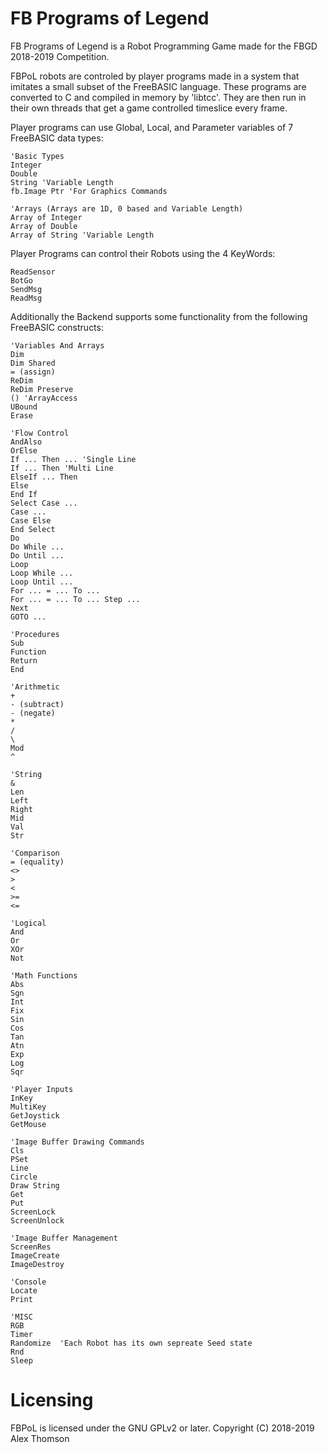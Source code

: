 FB Programs of Legend
=====================

FB Programs of Legend is a Robot Programming Game made for the FBGD 2018-2019 Competition.

FBPoL robots are controled by player programs made in a system that imitates a small subset of the FreeBASIC language.
These programs are converted to C and compiled in memory by 'libtcc'.  They are then run in their own threads that get a
game controlled timeslice every frame.

Player programs can use Global, Local, and Parameter variables of 7 FreeBASIC data types:

    'Basic Types
    Integer
    Double
    String 'Variable Length
    fb.Image Ptr 'For Graphics Commands
    
    'Arrays (Arrays are 1D, 0 based and Variable Length)
    Array of Integer
    Array of Double 
    Array of String 'Variable Length

Player Programs can control their Robots using the 4 KeyWords:

    ReadSensor
    BotGo
    SendMsg
    ReadMsg

Additionally the Backend supports some functionality from the following FreeBASIC constructs:

    'Variables And Arrays
    Dim
    Dim Shared
    = (assign)
    ReDim
    ReDim Preserve
    () 'ArrayAccess
    UBound
    Erase
    
    'Flow Control
    AndAlso
    OrElse
    If ... Then ... 'Single Line
    If ... Then 'Multi Line
    ElseIf ... Then
    Else
    End If
    Select Case ...
    Case ...
    Case Else
    End Select
    Do
    Do While ...
    Do Until ...
    Loop
    Loop While ...
    Loop Until ...
    For ... = ... To ...
    For ... = ... To ... Step ...
    Next
    GOTO ...
    
    'Procedures
    Sub
    Function
    Return
    End
    
    'Arithmetic
    +
    - (subtract)
    - (negate)
    *
    /
    \
    Mod
    ^
    
    'String
    &
    Len
    Left
    Right
    Mid
    Val
    Str
    
    'Comparison
    = (equality)
    <>
    >
    <
    >=
    <=
    
    'Logical
    And
    Or
    XOr
    Not
    
    'Math Functions
    Abs
    Sgn
    Int
    Fix
    Sin
    Cos
    Tan
    Atn
    Exp
    Log
    Sqr
    
    'Player Inputs
    InKey
    MultiKey
    GetJoystick
    GetMouse
    
    'Image Buffer Drawing Commands
    Cls
    PSet
    Line
    Circle
    Draw String
    Get
    Put
    ScreenLock
    ScreenUnlock
    
    'Image Buffer Management
    ScreenRes
    ImageCreate
    ImageDestroy
    
    'Console
    Locate
    Print
    
    'MISC
    RGB
    Timer
    Randomize  'Each Robot has its own sepreate Seed state
    Rnd
    Sleep


Licensing
=========

 FBPoL is licensed under the GNU GPLv2 or later.
 Copyright (C) 2018-2019 Alex Thomson